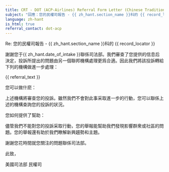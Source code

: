 ```yaml
---
title: CRT - DOT (ACP-Airlines) Referral Form Letter (Chinese Traditional)
subject: "回應：您的民權司報告 - {{ zh_hant.section_name }}科的 {{ record_locator }}"
language: zh-hant
is_html: true
referral_contact: dot-acp
---
```

Re:		您的民權司報告 - {{ zh_hant.section_name }}科的 {{ record_locator }}

謝謝您于{{ zh_hant.date_of_intake }}聯係司法部。我們審查了您提供的信息后決定，投訴所提出的問題由另一個聯邦機構處理更爲合適。因此我們將該投訴轉給下列的機構做進一步處理：

{{ referral_text }}

您可以做什麽：

上述機構將審查您的投訴。雖然我們不會對此事采取進一步的行動，您可以聯係上述的機構查詢您的投訴的狀況。

您如何提供了幫助：

儘管我們不能對您的投訴采取行動，您的舉報能幫助我們發現影響群衆或社區的問題。您的舉報還有助於我們瞭解新興趨勢和主題。

謝謝您花時間就您關注的問題聯係司法部。

此致，


美國司法部
民權司
